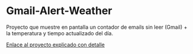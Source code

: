 # Gmail-Alert-Weather
Proyecto que muestre en pantalla un contador de emails sin leer (Gmail) + la temperatura y tiempo actualizado del día. 

<a href = https://fertry.tech/index.php/2019/08/24/gmail-notifications-weather-on-a-raspberry-pi-zero-w/> Enlace al proyecto explicado con detalle </a>
